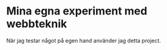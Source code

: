 # Mina egna experiment med webbteknik

När jag testar något på egen hand använder jag detta project.